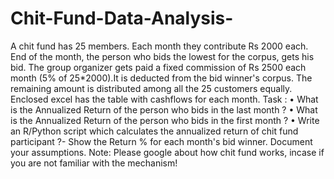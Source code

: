 # Chit-Fund-Data-Analysis-
A chit fund has 25 members. Each month they contribute Rs 2000 each. End of the month, the person who bids the lowest for the corpus, gets his bid. The group organizer gets paid a fixed commission of Rs 2500 each month (5% of 25*2000).It is deducted from the bid winner's corpus. The remaining amount is distributed among all the 25 customers equally. Enclosed excel has the table with cashflows for each month. Task : • What is the Annualized Return of the person who bids in the last month ? • What is the Annualized Return of the person who bids in the first month ? • Write an R/Python script which calculates the annualized return of chit fund participant ?- Show the Return % for each month's bid winner. Document your assumptions. Note: Please google about how chit fund works, incase if you are not familiar with the mechanism!
